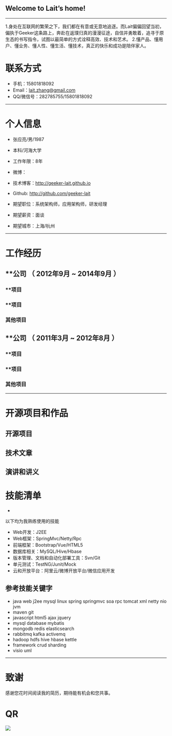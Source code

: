## Welcome to Lait’s home!

---
1.身处在互联网的繁荣之下，我们都在有意或无意地追逐。而Lait偏偏回望当初，偏执于Geeker这条路上，奔赴在返璞归真的漫漫征途，自信并勇敢着，追寻于原生态的书写指令，试图以最简单的方式诠释高效、技术和艺术。
2.懂产品、懂用户、懂业务、懂人性、懂生活、懂技术，真正的快乐和成功是陪伴家人。


# 联系方式

- 手机：15801818092
- Email：lait.zhang@gmail.com
- QQ/微信号：282785755/15801818092

---

# 个人信息

 - 张应亮/男/1987 
 - 本科/河海大学 
 - 工作年限：8年
 - 微博： 
 - 技术博客：http://geeker-lait.github.io
 - Github: http://github.com/geeker-lait

 - 期望职位：系统架构师，应用架构师，研发经理
 - 期望薪资：面谈
 - 期望城市：上海/杭州

---

# 工作经历


## **公司 （ 2012年9月 ~ 2014年9月 ）

### **项目 


### **项目 


### 其他项目


 
## **公司 （ 2011年3月 ~ 2012年8月 ）

### **项目 


### **项目 


### 其他项目



---

# 开源项目和作品


## 开源项目


## 技术文章


## 演讲和讲义


# 技能清单
- 

以下均为我熟练使用的技能

- Web开发：J2EE
- Web框架：SpringMvc/Netty/Rpc
- 前端框架：Bootstrap/Vue/HTML5
- 数据库相关：MySQL/Hive/Hbase
- 版本管理、文档和自动化部署工具：Svn/Git
- 单元测试：TestNG/Junit/Mock
- 云和开放平台：阿里云/微博开放平台/微信应用开发

## 参考技能关键字
- java web j2ee mysql linux spring springmvc soa rpc tomcat xml netty nio jvm 
- maven git
- javascript html5 ajax jquery
- mysql database mybatis
- mongodb redis elasticsearch
- rabbitmq kafka activemq
- hadoop hdfs hive hbase kettle
- framework crud sharding
- visio uml

---

# 致谢
感谢您花时间阅读我的简历，期待能有机会和您共事。
# QR
![](http://github.com/geeker-lait/geeker-lait.github.io/static/img/lait-qrcode.jpg)